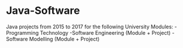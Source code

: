# Java-Software
Java projects from 2015 to 2017 for the following University Modules:
-Programming Technology
-Software Engineering (Module + Project)
-Software Modelling (Module + Project)
